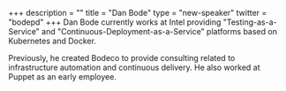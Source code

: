 +++
description = ""
title = "Dan Bode"
type = "new-speaker"
twitter = "bodepd"
+++
Dan Bode currently works at Intel providing "Testing-as-a-Service" and "Continuous-Deployment-as-a-Service" platforms based on Kubernetes and Docker.

Previously, he created Bodeco to provide consulting related to infrastructure automation and continuous delivery. He also worked at Puppet as an early employee.